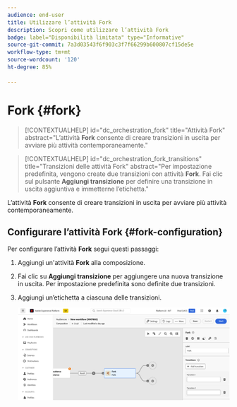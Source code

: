 ```yaml
---
audience: end-user
title: Utilizzare l’attività Fork
description: Scopri come utilizzare l’attività Fork
badge: label="Disponibilità limitata" type="Informative"
source-git-commit: 7a3d03543f6f903c3f7f66299b600807cf15de5e
workflow-type: tm+mt
source-wordcount: '120'
ht-degree: 85%

---
```



# Fork {#fork}

>[!CONTEXTUALHELP]
>id="dc_orchestration_fork"
>title="Attività Fork"
>abstract="L’attività **Fork** consente di creare transizioni in uscita per avviare più attività contemporaneamente."

>[!CONTEXTUALHELP]
>id="dc_orchestration_fork_transitions"
>title="Transizioni delle attività Fork"
>abstract="Per impostazione predefinita, vengono create due transizioni con attività **Fork**. Fai clic sul pulsante **Aggiungi transizione** per definire una transizione in uscita aggiuntiva e immetterne l’etichetta."

L’attività **Fork** consente di creare transizioni in uscita per avviare più attività contemporaneamente.

## Configurare l’attività Fork {#fork-configuration}

Per configurare l’attività **Fork** segui questi passaggi:

1. Aggiungi un&#39;attività **Fork** alla composizione.
1. Fai clic su **Aggiungi transizione** per aggiungere una nuova transizione in uscita. Per impostazione predefinita sono definite due transizioni.
1. Aggiungi un’etichetta a ciascuna delle transizioni.

   ![](../assets/fork.png)
